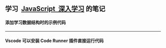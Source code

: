 ## 学习  [JavaScript  深入学习](https://github.com/mqyqingfeng/Blog) 的笔记

#### 添加学习数据结构时的示例代码

---

#### Vscode 可以安装 Code Runner 插件直接运行代码
